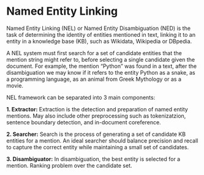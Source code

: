 # Named Entity Linking

Named Entity Linking (NEL) or Named Entity Disambiguation (NED) is the task of determining the identity of entities mentioned in text, linking it to an entity in a knowledge base (KB), such as Wikidata, Wikipedia or DBpedia.

A NEL system must first search for a set of candidate entities that the mention string might refer to, before selecting a single candidate given the document. For example, the mention “Python” was found in a text, after the disambiguation we may know if it refers to the entity Python as a snake, as a programming language, as an animal from Greek Mythology or as a movie.

NEL framework can be separated into 3 main components:

**1.	Extractor:** Extraction is the detection and preparation of named entity mentions. May also include other preprocessing such as tokenizatzion, sentence boundary detection, and in-document coreference.

**2.	Searcher:** Search is the process of generating a set of candidate KB entities for a mention. An ideal searcher should balance precision and recall to capture the correct entity while maintaining a small set of candidates.

**3.	Disambiguator:** In disambiguation, the best entity is selected for a mention. Ranking problem over the candidate set.
